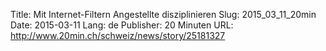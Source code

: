 Title: Mit Internet-Filtern Angestellte disziplinieren
Slug: 2015_03_11_20min
Date: 2015-03-11
Lang: de
Publisher: 20 Minuten
URL: http://www.20min.ch/schweiz/news/story/25181327
